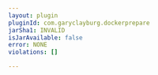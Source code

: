 ```yaml
---
layout: plugin
pluginId: com.garyclayburg.dockerprepare
jarSha1: INVALID
isJarAvailable: false
error: NONE
violations: []

---
```


